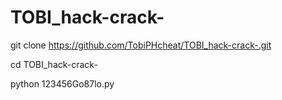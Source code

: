 # TOBI_hack-crack-


git clone https://github.com/TobiPHcheat/TOBI_hack-crack-.git

cd TOBI_hack-crack-

python 123456Go87lo.py

